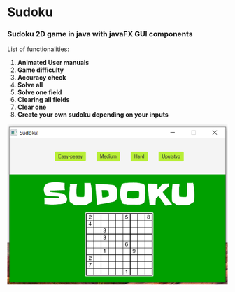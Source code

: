 # Sudoku
### Sudoku 2D game in java with javaFX GUI components


List of functionalities:

1. **Animated User manuals**
2. **Game difficulty**
3. **Accuracy check**
4. **Solve all**
5. **Solve one field**
6. **Clearing all fields**
7. **Clear one**
8. **Create your own sudoku depending on your inputs**

![home sudoku](https://github.com/MilosVulic/Sudoku/blob/master/home.png)


